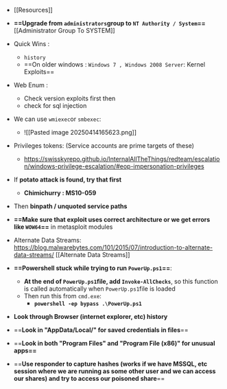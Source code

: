 - [[Resources]]
- **==Upgrade from `administrators`group to `NT Authority / System`==**[[Administrator Group To SYSTEM]]
- Quick Wins :
	- `history`
	- ==On older windows : `Windows 7 , Windows 2008 Server`: Kernel Exploits==
- Web Enum :
	- Check version exploits first then
	- check for sql injection
- We can use `wmiexec`or `smbexec`:
	- ![[Pasted image 20250414165623.png]]
- Privileges tokens: (Service accounts are prime targets of these)
	- https://swisskyrepo.github.io/InternalAllTheThings/redteam/escalation/windows-privilege-escalation/#eop-impersonation-privileges
- If **potato attack is found, try that first**
	- **Chimichurry : MS10-059**
- Then **binpath / unquoted service paths**
- **==Make sure that exploit uses correct architecture or we get errors like `WOW64`==** in metasploit modules
- Alternate Data Streams: https://blog.malwarebytes.com/101/2015/07/introduction-to-alternate-data-streams/ [[Alternate Data Streams]]

- **==Powershell stuck while trying to run `PowerUp.ps1`==**:
	- **At the end of `PowerUp.ps1`file, add `Invoke-AllChecks`**, so this function is called automatically when `PowerUp.ps1`file is loaded
	- Then run this from `cmd.exe`:
		- **`powershell -ep bypass .\PowerUp.ps1`**
- **Look through Browser (internet explorer, etc) history**
- ==**Look in "AppData/Local/" for saved credentials in files**==
- ==**Look in both "Program Files" and "Program File (x86)" for unusual apps==**
- ==**Use responder to capture hashes (works if we have MSSQL, etc session where we are running as some other user and we can access our shares) and try to access our poisoned share**==